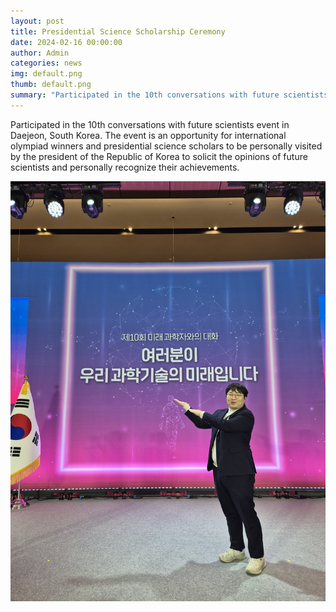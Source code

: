 ```yaml
---
layout: post
title: Presidential Science Scholarship Ceremony
date: 2024-02-16 00:00:00
author: Admin
categories: news
img: default.png
thumb: default.png
summary: "Participated in the 10th conversations with future scientists event in Daejeon, South Korea."
---
```


Participated in the 10th conversations with future scientists event in Daejeon, South Korea. The event is an opportunity for international olympiad winners and presidential science scholars to be personally visited by the president of the Republic of Korea to solicit the opinions of future scientists and personally recognize their achievements.

<img src="/assets/img/news/2024-02-16-conversation.jpeg" alt="the 10th Conversations with Future Scientists" class="responsive-media">